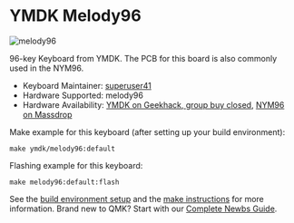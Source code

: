 # YMDK Melody96

![melody96](https://i.imgur.com/9o0a6XFh.png)

96-key Keyboard from YMDK. The PCB for this board is also commonly used in the NYM96.

* Keyboard Maintainer: [superuser41](https://github.com/kaylanm)
* Hardware Supported: melody96
* Hardware Availability: [YMDK on Geekhack, group buy closed](https://geekhack.org/index.php?topic=93614.0),  [NYM96 on Massdrop](https://www.massdrop.com/buy/nym96-aluminum-mechanical-keyboard?mode=guest_open)

Make example for this keyboard (after setting up your build environment):

    make ymdk/melody96:default

Flashing example for this keyboard:

    make melody96:default:flash

See the [build environment setup](https://docs.qmk.fm/#/getting_started_build_tools) and the [make instructions](https://docs.qmk.fm/#/getting_started_make_guide) for more information. Brand new to QMK? Start with our [Complete Newbs Guide](https://docs.qmk.fm/#/newbs).
